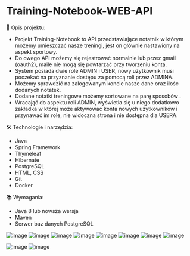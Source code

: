 # Training-Notebook-WEB-API

🚀 Opis projektu:
* Projekt Training-Notebook to API przedstawiające notatnik w którym możemy umieszczać nasze treningi, jest on głównie nastawiony na aspekt sportowy.
* Do owego API możemy się rejestrować normalnie lub przez gmail (oauth2), maile nie mogą się powtarzać przy tworzeniu konta.
* System posiada dwie role ADMIN i USER, nowy użytkownik musi poczekać na przyznanie dostępu za pomocą roli przez ADMINA.
* Możemy sprawdzić na zalogowanym koncie nasze dane oraz ilośc dodanych notatek.
* Dodane notatki treningowe możemy sortowane na parę sposobów .
* Wracająć do aspektu roli ADMIN, wyświetla się u niego dodatkowo zakładka w której może aktywować konta nowych użytkowników i przynawać im role, nie widoczna strona i nie dostępna dla USERA.


🛠️ Technologie i narzędzia:

* Java
* Spring Framework
* Thymeleaf
* Hibernate
* PostgreSQL
* HTML, CSS
* Git
* Docker

📚 Wymagania:

* Java 8 lub nowsza wersja
* Maven
* Serwer baz danych PostgreSQL

![image](https://user-images.githubusercontent.com/98847639/231208247-66e59be8-694d-4c59-a04d-9e57dfee21f7.png)
![image](https://user-images.githubusercontent.com/98847639/231208311-edd4ca47-3ffa-426f-8412-ae8aaf77c610.png)
![image](https://user-images.githubusercontent.com/98847639/231208483-d7b91dee-2ca9-4e9b-a3ab-c0a55b07b5a6.png)
![image](https://github.com/Printfmats/Training-Notebook-WEB-API/assets/98847639/2709011c-bc73-47c8-9d7c-8b418959c4c7)
![image](https://user-images.githubusercontent.com/98847639/233791116-ad3e78f7-a346-4ebd-bba2-ffd8ec8af165.png)
![image](https://user-images.githubusercontent.com/98847639/231208892-7fecb469-545a-44aa-b671-28e92d9d450c.png)
![image](https://github.com/Printfmats/Training-Notebook-WEB-API/assets/98847639/556c116c-ea71-4bc0-9c13-28c9d1a3a5d4)
![image](https://user-images.githubusercontent.com/98847639/231755856-72598430-9649-4ec6-88da-9b505ba23471.png)

	     																						             

![image](https://user-images.githubusercontent.com/98847639/231756371-936ba385-0610-4894-ae75-6cacdc0e7865.png)
![image](https://user-images.githubusercontent.com/98847639/231756519-8bdd1005-3c88-4a23-8ce6-3e8bccf685b3.png)

